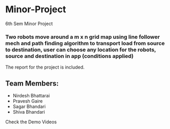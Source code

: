 # Minor-Project
6th Sem Minor Project

### Two robots move around a m x n grid map using line follower mech and path finding algorithm to transport load from source to destination, user can choose any location for the robots, source and destination in app (conditions applied)

The report for the project is included.

## Team Members:
* Nirdesh Bhattarai
* Pravesh Gaire
* Sagar Bhandari
* Shiva Bhandari

Check the Demo Videos
